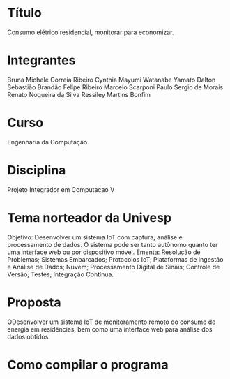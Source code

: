 


# Título
Consumo elétrico residencial, monitorar para economizar. 


# Integrantes
Bruna Michele Correia Ribeiro
Cynthia Mayumi Watanabe Yamato 
Dalton Sebastião Brandão 
Felipe Ribeiro 
Marcelo Scarponi 
Paulo Sergio de Morais 
Renato Nogueira da Silva 
Ressiley Martins Bonfim  

# Curso
Engenharia da Computação

# Disciplina 
Projeto Integrador em Computacao V


# Tema norteador da Univesp
Objetivo: Desenvolver um sistema IoT com captura, análise e processamento de dados.
O sistema pode ser tanto autônomo quanto ter uma interface web ou por dispositivo
móvel.
Ementa: Resolução de Problemas; Sistemas Embarcados; Protocolos IoT; Plataformas de
Ingestão e Análise de Dados; Nuvem; Processamento Digital de Sinais; Controle de
Versão; Testes; Integração Contínua.

# Proposta 
ODesenvolver um sistema IoT de monitoramento remoto do consumo de energia em residências, bem como uma interface web para análise dos dados obtidos. 


# Como compilar o programa
